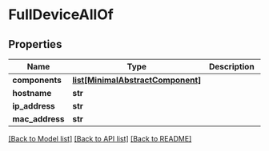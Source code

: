 # FullDeviceAllOf

## Properties
Name | Type | Description | Notes
------------ | ------------- | ------------- | -------------
**components** | [**list[MinimalAbstractComponent]**](MinimalAbstractComponent.md) |  | [optional] 
**hostname** | **str** |  | [optional] 
**ip_address** | **str** |  | [optional] 
**mac_address** | **str** |  | [optional] 

[[Back to Model list]](../README.md#documentation-for-models) [[Back to API list]](../README.md#documentation-for-api-endpoints) [[Back to README]](../README.md)


